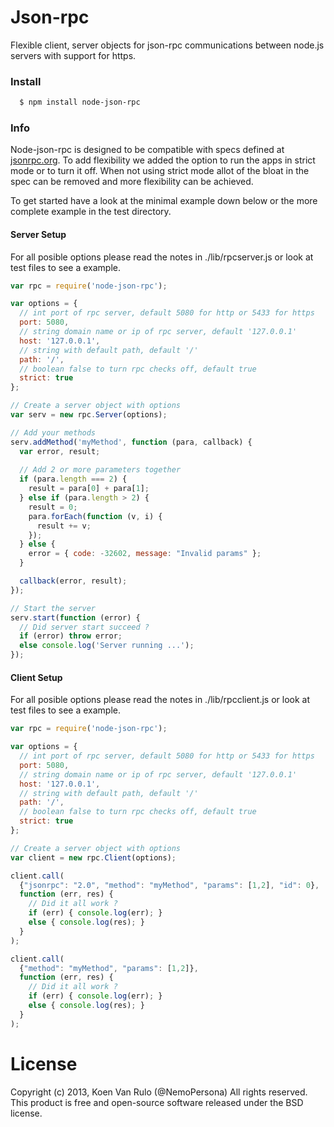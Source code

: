 # Json-rpc

Flexible client, server objects for json-rpc communications between node.js servers with support for https.

### Install

```bash
  $ npm install node-json-rpc
```

### Info

Node-json-rpc is designed to be compatible with specs defined at [jsonrpc.org](http://www.jsonrpc.org). To add flexibility we added the option to run the apps in strict mode or to turn it off. When not using strict mode allot of the bloat in the spec can be removed and more flexibility can be achieved.

To get started have a look at the minimal example down below or the more complete example in the test directory.

#### Server Setup

For all posible options please read the notes in ./lib/rpcserver.js or look at test files to see a example.

```javascript
var rpc = require('node-json-rpc');

var options = {
  // int port of rpc server, default 5080 for http or 5433 for https
  port: 5080,
  // string domain name or ip of rpc server, default '127.0.0.1'
  host: '127.0.0.1',
  // string with default path, default '/'
  path: '/',
  // boolean false to turn rpc checks off, default true
  strict: true
};

// Create a server object with options
var serv = new rpc.Server(options);

// Add your methods
serv.addMethod('myMethod', function (para, callback) {
  var error, result;
  
  // Add 2 or more parameters together
  if (para.length === 2) {
    result = para[0] + para[1];
  } else if (para.length > 2) {
    result = 0;
    para.forEach(function (v, i) {
      result += v;
    });
  } else {
    error = { code: -32602, message: "Invalid params" };
  }

  callback(error, result);
});

// Start the server
serv.start(function (error) {
  // Did server start succeed ?
  if (error) throw error;
  else console.log('Server running ...');
});
```

#### Client Setup

For all posible options please read the notes in ./lib/rpcclient.js or look at test files to see a example.

```javascript
var rpc = require('node-json-rpc');

var options = {
  // int port of rpc server, default 5080 for http or 5433 for https
  port: 5080,
  // string domain name or ip of rpc server, default '127.0.0.1'
  host: '127.0.0.1',
  // string with default path, default '/'
  path: '/',
  // boolean false to turn rpc checks off, default true
  strict: true
};

// Create a server object with options
var client = new rpc.Client(options);

client.call(
  {"jsonrpc": "2.0", "method": "myMethod", "params": [1,2], "id": 0},
  function (err, res) {
    // Did it all work ?
    if (err) { console.log(err); }
    else { console.log(res); }
  }
);

client.call(
  {"method": "myMethod", "params": [1,2]},
  function (err, res) {
    // Did it all work ?
    if (err) { console.log(err); }
    else { console.log(res); }
  }
);
```

# License

Copyright (c) 2013, Koen Van Rulo (@NemoPersona) All rights reserved.  
This product is free and open-source software released under the BSD license.